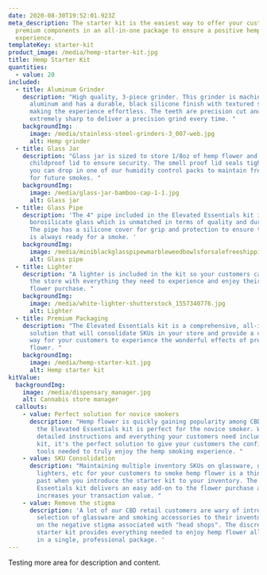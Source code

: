 ```yaml
---
date: 2020-08-30T19:52:01.923Z
meta_description: The starter kit is the easiest way to offer your customers
  premium components in an all-in-one package to ensure a positive hemp
  experience.
templateKey: starter-kit
product_image: /media/hemp-starter-kit.jpg
title: Hemp Starter Kit
quantities:
  - value: 20
included:
  - title: Aluminum Grinder
    description: "High quality, 3-piece grinder. This grinder is machined out of
      aluminum and has a durable, black silicone finish with textured sides
      making the experience effortless. The teeth are precision cut and
      extremely sharp to deliver a precision grind every time. "
    backgroundImg:
      image: /media/stainless-steel-grinders-3_007-web.jpg
      alt: Hemp grinder
  - title: Glass Jar
    description: "Glass jar is sized to store 1/8oz of hemp flower and includes a
      childproof lid to ensure security. The smell proof lid seals tightly, and
      you can drop in one of our humidity control packs to maintain freshness
      for future smokes. "
    backgroundImg:
      image: /media/glass-jar-bamboo-cap-1-1.jpg
      alt: Glass jar
  - title: Glass Pipe
    description: 'The 4" pipe included in the Elevated Essentials kit is made from
      borosilicate glass which is unmatched in terms of quality and durability.
      The pipe has a silicone cover for grip and protection to ensure this pipe
      is always ready for a smoke. '
    backgroundImg:
      image: /media/miniblackglasspipewmarbleweedbowlsforsalefreeshipping_1_480x480.jpg
      alt: Glass pipe
  - title: Lighter
    description: "A lighter is included in the kit so your customers can walk out of
      the store with everything they need to experience and enjoy their hemp
      flower purchase. "
    backgroundImg:
      image: /media/white-lighter-shutterstock_1557340776.jpg
      alt: Lighter
  - title: Premium Packaging
    description: "The Elevated Essentials kit is a comprehensive, all-in-one
      solution that will consolidate SKUs in your store and provide a convenient
      way for your customers to experience the wonderful effects of premium hemp
      flower. "
    backgroundImg:
      image: /media/hemp-starter-kit.jpg
      alt: Hemp starter kit
kitValue:
  backgroundImg:
    image: /media/dispensary_manager.jpg
    alt: Cannabis store manager
  callouts:
    - value: Perfect solution for novice smokers
      description: "Hemp flower is quickly gaining popularity among CBD customers, and
        the Elevated Essentials kit is perfect for the novice smoker. With
        detailed instructions and everything your customers need included in the
        kit, it's the perfect solution to give your customers the confidence and
        tools needed to truly enjoy the hemp smoking experience. "
    - value: SKU Consolidation
      description: "Maintaining multiple inventory SKUs on glassware, grinders,
        lighters, etc for your customers to smoke hemp flower is a thing of the
        past when you introduce the starter kit to your inventory. The Elevated
        Essentials kit delivers an easy add-on to the flower purchase and
        increases your transaction value. "
    - value: Remove the stigma
      description: 'A lot of our CBD retail customers are wary of introducing a
        selection of glassware and smoking accessories to their inventory based
        on the negative stigma associated with "head shops". The discreet
        starter kit provides everything needed to enjoy hemp flower all wrapped
        in a single, professional package. '
---
```

Testing more area for description and content.
